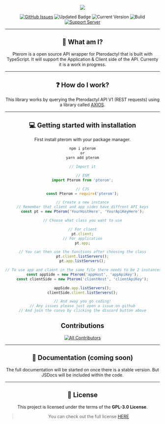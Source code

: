 <div align="center">

<p>
  <a>
    <img href="" src="https://cdn.discordapp.com/attachments/754460402729091212/879178582281322516/Pterom.jpg" height="auto">
  </a>
</p>

[![GitHub Issues](https://img.shields.io/github/issues/Code-Sorcerers/Pterom.svg?style=for-the-badge)](https://github.com/Code-Sorcerers/Pterom/issues)
![Updated Badge](https://badges.pufler.dev/updated/Code-Sorcerers/Pterom?style=for-the-badge)
![Current Version](https://img.shields.io/github/v/release/Code-Sorcerers/Pterom?style=for-the-badge)
![Bulid](https://img.shields.io/github/workflow/status/Code-Sorcerers/Pterom/Continuous%20integration%20&%20deployment?style=for-the-badge)
[![Support Server](https://img.shields.io/discord/862036528934158356.svg?label=Discord&logo=Discord&colorB=7289da&style=for-the-badge)](https://discord.gg/kU25cFa9YR)

---

## 📌 What am I?

Pterom is a open source API wrapper for Pterodactyl that is built with TypeScript. It will support the Application & Client side of the API. Currenty it is a work in progress.

---

## ❓ How do I work?

This library works by querying the Pterodactyl API V1 \(REST requests\) using a library called [AXIOS](https://www.npmjs.com/package/axios).

---

## 💻 Getting started with installation

First install pterom with your package manager.

```bash
npm i pterom
or
yarn add pterom
```

```ts
// Import it

// ESM
import Pterom from 'pterom';

// CJS
const Pterom = require('pterom');

// Create a new instance
// Remember that client and app sides have diffrent API keys
const pt = new Pterom('YourHostHere', 'YourApiKeyHere');

// Choose what class you want to use

// For client
pt.client;
// For application
pt.app;

// You can then use the functions after choosing the class
pt.client.listServers();
pt.app.listServers();

// To use app and client in the same file there needs to be 2 instances to separate them
const appSide = new Pterom('appHost', 'appApiKey');
const clientSide = new Pterom('clientHost', 'clientApiKey');

appSide.app.listServers();
clientSide.client.listServers();

// And away you go coding!
// Any issues please just open a issue on github
// And join the convo by clicking the discord button above
```

## Contributions
<!-- ALL-CONTRIBUTORS-BADGE:START - Do not remove or modify this section -->
[![All Contributors](https://img.shields.io/badge/all_contributors-13-orange.svg?style=flat-square)](#contributors)
<!-- ALL-CONTRIBUTORS-BADGE:END --> 

---

## 📖 Documentation (coming soon)

The full documentation will be started on once there is a stable version. But JSDocs will be included within the code.

---

## 🧾 License

This project is licensed under the terms of the **GPL-3.0 License**.

> You can check out the full license [HERE](https://github.com/Code-Sorcerers/Pterom/blob/main/LICENSE)

</div>
